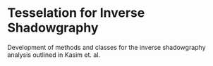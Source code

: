 # Tesselation for Inverse Shadowgraphy

Development of methods and classes for the inverse shadowgraphy analysis outlined in Kasim et. al.
